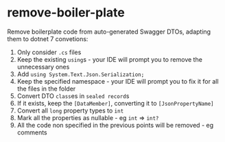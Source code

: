 # remove-boiler-plate
Remove boilerplate code from auto-generated Swagger DTOs, adapting them to dotnet 7 convetions:

1. Only consider `.cs` files
2. Keep the existing `using`s - your IDE will prompt you to remove the unnecessary ones
3. Add `using System.Text.Json.Serialization;`
4. Keep the specified namespace - your IDE will prompt you to fix it for all the files in the folder
5. Convert DTO `class`es in `sealed record`s
6. If it exists, keep the `[DataMember]`, converting it to `[JsonPropertyName]`
7. Convert all `long` property types to `int`
8. Mark all the properties as nullable - eg `int` => `int?`
9. All the code non specified in the previous points will be removed - eg comments
